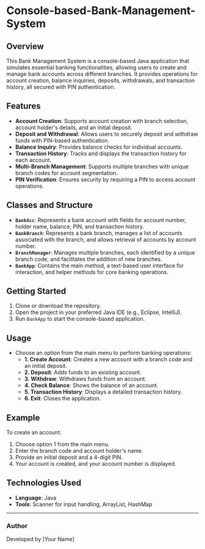 # Console-based-Bank-Management-System

## Overview
This Bank Management System is a console-based Java application that simulates essential banking functionalities, allowing users to create and manage bank accounts across different branches. It provides operations for account creation, balance inquiries, deposits, withdrawals, and transaction history, all secured with PIN authentication.

## Features
- **Account Creation**: Supports account creation with branch selection, account holder's details, and an initial deposit.
- **Deposit and Withdrawal**: Allows users to securely deposit and withdraw funds with PIN-based authentication.
- **Balance Inquiry**: Provides balance checks for individual accounts.
- **Transaction History**: Tracks and displays the transaction history for each account.
- **Multi-Branch Management**: Supports multiple branches with unique branch codes for account segmentation.
- **PIN Verification**: Ensures security by requiring a PIN to access account operations.

## Classes and Structure

- **`BankAcc`**: Represents a bank account with fields for account number, holder name, balance, PIN, and transaction history.
- **`BankBranch`**: Represents a bank branch, manages a list of accounts associated with the branch, and allows retrieval of accounts by account number.
- **`BranchManager`**: Manages multiple branches, each identified by a unique branch code, and facilitates the addition of new branches.
- **`BankApp`**: Contains the main method, a text-based user interface for interaction, and helper methods for core banking operations.

## Getting Started

1. Clone or download the repository.
2. Open the project in your preferred Java IDE (e.g., Eclipse, IntelliJ).
3. Run `BankApp` to start the console-based application.

## Usage

- Choose an option from the main menu to perform banking operations:
  - **1. Create Account**: Creates a new account with a branch code and an initial deposit.
  - **2. Deposit**: Adds funds to an existing account.
  - **3. Withdraw**: Withdraws funds from an account.
  - **4. Check Balance**: Shows the balance of an account.
  - **5. Transaction History**: Displays a detailed transaction history.
  - **6. Exit**: Closes the application.

## Example
To create an account:
1. Choose option 1 from the main menu.
2. Enter the branch code and account holder's name.
3. Provide an initial deposit and a 4-digit PIN.
4. Your account is created, and your account number is displayed.

## Technologies Used
- **Language**: Java
- **Tools**: Scanner for input handling, ArrayList, HashMap

---

### Author
Developed by [Your Name]

